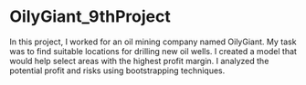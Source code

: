 # OilyGiant_9thProject
In this project, I worked for an oil mining company named OilyGiant. My task was to find suitable locations for drilling new oil wells. I created a model that would help select areas with the highest profit margin. I analyzed the potential profit and risks using bootstrapping techniques.
